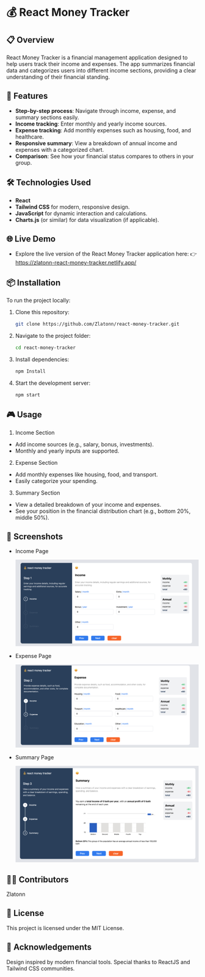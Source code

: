 # 💰 React Money Tracker

## 📋 Overview

React Money Tracker is a financial management application designed to help users track their income and expenses. The app summarizes financial data and categorizes users into different income sections, providing a clear understanding of their financial standing.

## 🚀 Features

- **Step-by-step process**: Navigate through income, expense, and summary sections easily.
- **Income tracking**: Enter monthly and yearly income sources.
- **Expense tracking**: Add monthly expenses such as housing, food, and healthcare.
- **Responsive summary**: View a breakdown of annual income and expenses with a categorized chart.
- **Comparison**: See how your financial status compares to others in your group.

## 🛠️ Technologies Used

- **React**
- **Tailwind CSS** for modern, responsive design.
- **JavaScript** for dynamic interaction and calculations.
- **Charts.js** (or similar) for data visualization (if applicable).

## 🌐 Live Demo

- Explore the live version of the React Money Tracker application here:
  👉 https://zlatonn-react-money-tracker.netlify.app/

## 📦 Installation

To run the project locally:

1. Clone this repository:
   ```bash
   git clone https://github.com/Zlatonn/react-money-tracker.git
   ```
2. Navigate to the project folder:
   ```bash
   cd react-money-tracker
   ```
3. Install dependencies:
   ```bash
   npm Install
   ```
4. Start the development server:
   ```bash
   npm start
   ```

## 🎮 Usage

1. Income Section

- Add income sources (e.g., salary, bonus, investments).
- Monthly and yearly inputs are supported.

2. Expense Section

- Add monthly expenses like housing, food, and transport.
- Easily categorize your spending.

3. Summary Section

- View a detailed breakdown of your income and expenses.
- See your position in the financial distribution chart (e.g., bottom 20%, middle 50%).

## 📸 Screenshots

- Income Page

  ![Income Section](./src/assets/screenshots/income.png)

- Expense Page

  ![Expense Section](./src/assets/screenshots/expense.png)

- Summary Page

  ![Summary Section](./src/assets/screenshots/summary.png)

## 🧑‍💻 Contributors

Zlatonn

## 📜 License

This project is licensed under the MIT License.

## 🌟 Acknowledgements

Design inspired by modern financial tools.
Special thanks to ReactJS and Tailwind CSS communities.
